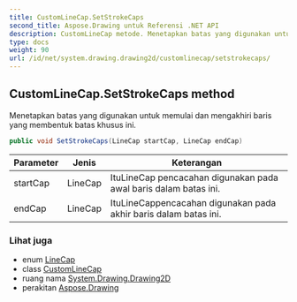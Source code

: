 ```yaml
---
title: CustomLineCap.SetStrokeCaps
second_title: Aspose.Drawing untuk Referensi .NET API
description: CustomLineCap metode. Menetapkan batas yang digunakan untuk memulai dan mengakhiri baris yang membentuk batas khusus ini.
type: docs
weight: 90
url: /id/net/system.drawing.drawing2d/customlinecap/setstrokecaps/
---
```

## CustomLineCap.SetStrokeCaps method

Menetapkan batas yang digunakan untuk memulai dan mengakhiri baris yang membentuk batas khusus ini.

```csharp
public void SetStrokeCaps(LineCap startCap, LineCap endCap)
```

| Parameter | Jenis | Keterangan |
| --- | --- | --- |
| startCap | LineCap | ItuLineCap pencacahan digunakan pada awal baris dalam batas ini. |
| endCap | LineCap | ItuLineCappencacahan digunakan pada akhir baris dalam batas ini. |

### Lihat juga

* enum [LineCap](../../linecap/)
* class [CustomLineCap](../)
* ruang nama [System.Drawing.Drawing2D](../../customlinecap/)
* perakitan [Aspose.Drawing](../../../)


